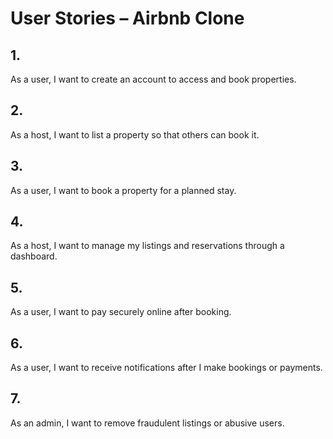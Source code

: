# User Stories – Airbnb Clone

## 1.
As a user, I want to create an account to access and book properties.

## 2.
As a host, I want to list a property so that others can book it.

## 3.
As a user, I want to book a property for a planned stay.

## 4.
As a host, I want to manage my listings and reservations through a dashboard.

## 5.
As a user, I want to pay securely online after booking.

## 6.
As a user, I want to receive notifications after I make bookings or payments.

## 7.
As an admin, I want to remove fraudulent listings or abusive users.

